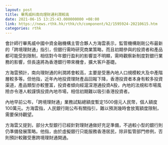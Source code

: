 ```yaml
---
layout: post
title: 畢馬威料南向理財通利潤較高
date: 2021-06-15 13:25:43.000000000 +08:00
link: https://news.rthk.hk/rthk/ch/component/k2/1595924-20210615.htm
categories: rthk
---
```


會計師行畢馬威中國中資金融機構主管合夥人方海雲表示，監管機構剛剛公布最新的「跨境理財通」指引，但銀行需時研究商業策略，而且初期參與的投資者和產品都可能受到限制，相信對今年銀行盈利的影響並不明顯，需時觀察新制度對銀行業務的影響，但長遠將為香港銀行帶來機會，擴大客戶基礎。

方海雲預計，南向理財通的利潤將會較高，主要是受惠內地人口規模較大及中產階層較多等。但他指，近年內地投資理財產品回報下降，香港投資者本身有較多投資渠道，產品類型亦較豐富，投資者傾向經滬深港通投資A股，內地的法規和市場風險亦令港人較謹慎投資內地市場，相信初期難以吸引香港投資者。

內地早前公布，「跨境理財通」業務試點總額度暫定1500億元人民幣，個人額度100萬元。方海雲指，人民銀行剛公布有關指引，難以預測幾時會放寬額度限制，需要保持觀望。

方海雲又提到，部分大型銀行已經針對理財通做好充足準備，不過較小型的銀行則仍準備發展策略。他指，由於虛擬銀行只能服務香港居民，除非監管部門修例，否則預計較難受惠跨境理財通開通。
